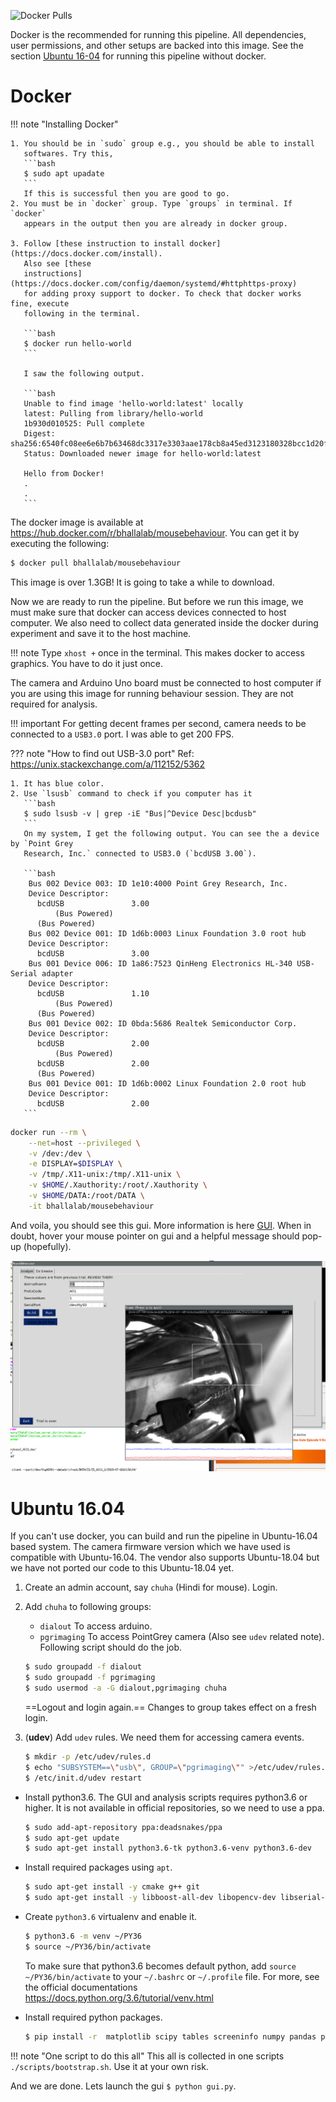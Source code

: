 ![Docker Pulls](https://img.shields.io/docker/pulls/bhallalab/mousebehaviour.svg)

Docker is the recommended for running this pipeline. All dependencies, user
permissions, and other setups are backed into this image. See the section
[Ubuntu 16-04](#ubuntu-1604) for running this pipeline without docker.

# Docker

!!! note "Installing Docker"

    1. You should be in `sudo` group e.g., you should be able to install
       softwares. Try this,
       ```bash
       $ sudo apt upadate
       ```
       If this is successful then you are good to go.
    2. You must be in `docker` group. Type `groups` in terminal. If `docker`
       appears in the output then you are already in docker group.

    3. Follow [these instruction to install docker](https://docs.docker.com/install).
       Also see [these
       instructions](https://docs.docker.com/config/daemon/systemd/#httphttps-proxy)
       for adding proxy support to docker. To check that docker works fine, execute
       following in the terminal.

       ```bash
       $ docker run hello-world
       ```

       I saw the following output.

       ```bash
       Unable to find image 'hello-world:latest' locally
       latest: Pulling from library/hello-world
       1b930d010525: Pull complete 
       Digest: sha256:6540fc08ee6e6b7b63468dc3317e3303aae178cb8a45ed3123180328bcc1d20f
       Status: Downloaded newer image for hello-world:latest

       Hello from Docker!
       . 
       .
       ```

The docker image is available at
https://hub.docker.com/r/bhallalab/mousebehaviour. You can get it by executing
the following:

~~~bash
$ docker pull bhallalab/mousebehaviour
~~~

This image is over 1.3GB! It is going to take a while to download.

Now we are ready to run the pipeline. But before we run this image, we must make
sure that docker can access devices connected to host computer. We also need to
collect data generated inside the docker during experiment and save it to the
host machine.

!!! note
    Type `xhost +` once in the terminal. This makes docker to access
    graphics. You have to do it just once.

The camera and Arduino Uno board must be connected to host computer if you are
using this image for running behaviour session. They are not required for
analysis. 

!!! important 
    For getting decent frames per second, camera needs to be connected to a
    `USB3.0` port. I was able to get 200 FPS.

??? note "How to find out USB-3.0 port"
    Ref: https://unix.stackexchange.com/a/112152/5362

    1. It has blue color.
    2. Use `lsusb` command to check if you computer has it
       ```bash
       $ sudo lsusb -v | grep -iE "Bus|^Device Desc|bcdusb"
       ```
       On my system, I get the following output. You can see the a device by `Point Grey
       Research, Inc.` connected to USB3.0 (`bcdUSB 3.00`).

       ```bash
        Bus 002 Device 003: ID 1e10:4000 Point Grey Research, Inc. 
        Device Descriptor:
          bcdUSB               3.00
              (Bus Powered)
          (Bus Powered)
        Bus 002 Device 001: ID 1d6b:0003 Linux Foundation 3.0 root hub
        Device Descriptor:
          bcdUSB               3.00
        Bus 001 Device 006: ID 1a86:7523 QinHeng Electronics HL-340 USB-Serial adapter
        Device Descriptor:
          bcdUSB               1.10
              (Bus Powered)
          (Bus Powered)
        Bus 001 Device 002: ID 0bda:5686 Realtek Semiconductor Corp. 
        Device Descriptor:
          bcdUSB               2.00
              (Bus Powered)
          bcdUSB               2.00
          (Bus Powered)
        Bus 001 Device 001: ID 1d6b:0002 Linux Foundation 2.0 root hub
        Device Descriptor:
          bcdUSB               2.00
       ```

~~~bash
docker run --rm \
    --net=host --privileged \
    -v /dev:/dev \
    -e DISPLAY=$DISPLAY \
    -v /tmp/.X11-unix:/tmp/.X11-unix \
    -v $HOME/.Xauthority:/root/.Xauthority \
    -v $HOME/DATA:/root/DATA \
    -it bhallalab/mousebehaviour
~~~

And voila, you should see this gui. More information is here [GUI](gui). When in
doubt, hover your mouse pointer on gui and a helpful message should pop-up
(hopefully).

![](images/gui_in_docker.png)

# Ubuntu 16.04

If you can't use docker, you can build and run the pipeline in Ubuntu-16.04
based system. The camera firmware version which we have used is compatible with
Ubuntu-16.04. The vendor also supports Ubuntu-18.04 but we have not ported our
code to this Ubuntu-18.04 yet.

1. Create an admin account, say `chuha` (Hindi for mouse). Login.
2. Add `chuha` to following groups: 
    - `dialout` To access arduino.
    - `pgrimaging` To access PointGrey camera (Also see `udev` related note).
    Following script should do the job.

    ~~~bash
    $ sudo groupadd -f dialout
    $ sudo groupadd -f pgrimaging
    $ sudo usermod -a -G dialout,pgrimaging chuha
    ~~~

    ==Logout and login again.== Changes to group takes effect on a fresh login.

3. (__udev__) Add `udev` rules. We need them for accessing camera events.

     ~~~bash
     $ mkdir -p /etc/udev/rules.d 
     $ echo "SUBSYSTEM==\"usb\", GROUP=\"pgrimaging\"" >/etc/udev/rules.d/40-pgr.rules
     $ /etc/init.d/udev restart
     ~~~

- Install python3.6. The GUI and analysis scripts requires python3.6 or higher.
   It is not available in official repositories, so we need to use a ppa.
    ~~~bash
    $ sudo add-apt-repository ppa:deadsnakes/ppa
    $ sudo apt-get update
    $ sudo apt-get install python3.6-tk python3.6-venv python3.6-dev
    ~~~

-  Install required packages using `apt`.
    ~~~bash
    $ sudo apt-get install -y cmake g++ git
    $ sudo apt-get install -y libboost-all-dev libopencv-dev libserial-dev arduino-core
    ~~~

- Create `python3.6` virtualenv and enable it.
    ~~~bash
    $ python3.6 -m venv ~/PY36
    $ source ~/PY36/bin/activate 
    ~~~
   To make sure that python3.6 becomes default python, add `source
   ~/PY36/bin/activate` to your `~/.bashrc` or `~/.profile` file. For more, see
   the official documentations https://docs.python.org/3.6/tutorial/venv.html

- Install required python packages.
    ~~~bash
    $ pip install -r  matplotlib scipy tables screeninfo numpy pandas pyserial pysimplegui pillow
    ~~~

!!! note "One script to do this all"
    This all is collected in one scripts `./scripts/bootstrap.sh`. Use it at your
    own risk.

And we are done. Lets launch the gui `$ python gui.py`.

